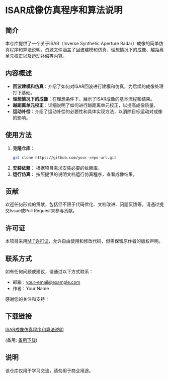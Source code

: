 # ISAR成像仿真程序和算法说明

## 简介
本仓库提供了一个关于ISAR（Inverse Synthetic Aperture Radar）成像的简单仿真程序和算法说明。资源文件涵盖了回波建模和仿真、理想情况下的成像、越距离单元校正以及运动补偿等内容。

## 内容概述
- **回波建模和仿真**：介绍了如何对ISAR回波进行建模和仿真，为后续的成像处理打下基础。
- **理想情况下的成像**：在理想条件下，展示了ISAR成像的基本流程和结果。
- **越距离单元校正**：详细说明了如何进行越距离单元校正，以提高成像质量。
- **运动补偿**：介绍了运动补偿的必要性和具体实现方法，以消除目标运动对成像的影响。

## 使用方法
1. **克隆仓库**：
   ```bash
   git clone https://github.com/your-repo-url.git
   ```
2. **安装依赖**：
   根据项目需求安装必要的依赖库。
3. **运行仿真**：
   按照提供的说明文档运行仿真程序，查看成像结果。

## 贡献
欢迎任何形式的贡献，包括但不限于代码优化、文档改进、问题反馈等。请通过提交Issue或Pull Request来参与贡献。

## 许可证
本项目采用[MIT许可证](LICENSE)，允许自由使用和修改代码，但需保留原作者的版权声明。

## 联系方式
如有任何问题或建议，请通过以下方式联系：
- 邮箱：your-email@example.com
- 作者：Your Name

感谢您的关注和支持！

## 下载链接
[ISAR成像仿真程序和算法说明](https://pan.quark.cn/s/c2586a4edf2c) 

(备用: [备用下载](https://pan.baidu.com/s/10Z-vRGJMeua6XsPDd2ES3Q?pwd=1234))

## 说明

该仓库仅用于学习交流，请勿用于商业用途。

